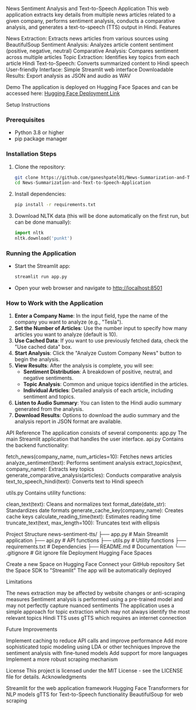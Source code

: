 News Sentiment Analysis and Text-to-Speech Application
This web application extracts key details from multiple news articles related to a given company, performs sentiment analysis, conducts a comparative analysis, and generates a text-to-speech (TTS) output in Hindi.
Features

News Extraction: Extracts news articles from various sources using BeautifulSoup
Sentiment Analysis: Analyzes article content sentiment (positive, negative, neutral)
Comparative Analysis: Compares sentiment across multiple articles
Topic Extraction: Identifies key topics from each article
Hindi Text-to-Speech: Converts summarized content to Hindi speech
User-friendly Interface: Simple Streamlit web interface
Downloadable Results: Export analysis as JSON and audio as WAV

Demo
The application is deployed on Hugging Face Spaces and can be accessed here: [Hugging Face Deployment Link](https://huggingface.co/spaces/Ganesh3560/News_TTS_)

Setup Instructions

### Prerequisites
- Python 3.8 or higher
- pip package manager

### Installation Steps
1. Clone the repository:
   ```bash
   git clone https://github.com/ganeshpatel01/News-Summarization-and-Text-to-Speech-Application
   cd News-Summarization-and-Text-to-Speech-Application
   ```
2. Install dependencies:
   ```bash
   pip install -r requirements.txt
   ```
3. Download NLTK data (this will be done automatically on the first run, but can be done manually):
   ```python
   import nltk
   nltk.download('punkt')
   ```

### Running the Application
- Start the Streamlit app:
  ```bash
  streamlit run app.py
  ```
- Open your web browser and navigate to [http://localhost:8501](http://localhost:8501)

### How to Work with the Application
1. **Enter a Company Name**: In the input field, type the name of the company you want to analyze (e.g., "Tesla").
2. **Set the Number of Articles**: Use the number input to specify how many articles you want to analyze (default is 10).
3. **Use Cached Data**: If you want to use previously fetched data, check the "Use cached data" box.
4. **Start Analysis**: Click the "Analyze Custom Company News" button to begin the analysis.
5. **View Results**: After the analysis is complete, you will see:
   - **Sentiment Distribution**: A breakdown of positive, neutral, and negative sentiments.
   - **Topic Analysis**: Common and unique topics identified in the articles.
   - **Individual Articles**: Detailed analysis of each article, including sentiment and topics.
6. **Listen to Audio Summary**: You can listen to the Hindi audio summary generated from the analysis.
7. **Download Results**: Options to download the audio summary and the analysis report in JSON format are available.

API Reference
The application consists of several components:
app.py
The main Streamlit application that handles the user interface.
api.py
Contains the backend functionality:

fetch_news(company_name, num_articles=10): Fetches news articles
analyze_sentiment(text): Performs sentiment analysis
extract_topics(text, company_name): Extracts key topics
generate_comparative_analysis(articles): Conducts comparative analysis
text_to_speech_hindi(text): Converts text to Hindi speech

utils.py
Contains utility functions:

clean_text(text): Cleans and normalizes text
format_date(date_str): Standardizes date formats
generate_cache_key(company_name): Creates cache keys
calculate_reading_time(text): Estimates reading time
truncate_text(text, max_length=100): Truncates text with ellipsis

Project Structure
news-sentiment-tts/
├── app.py                # Main Streamlit application
├── api.py                # API functions
├── utils.py              # Utility functions
├── requirements.txt      # Dependencies
├── README.md             # Documentation
└── .gitignore            # Git ignore file
Deployment
Hugging Face Spaces

Create a new Space on Hugging Face
Connect your GitHub repository
Set the Space SDK to "Streamlit"
The app will be automatically deployed

Limitations

The news extraction may be affected by website changes or anti-scraping measures
Sentiment analysis is performed using a pre-trained model and may not perfectly capture nuanced sentiments
The application uses a simple approach for topic extraction which may not always identify the most relevant topics
Hindi TTS uses gTTS which requires an internet connection

Future Improvements

Implement caching to reduce API calls and improve performance
Add more sophisticated topic modeling using LDA or other techniques
Improve the sentiment analysis with fine-tuned models
Add support for more languages
Implement a more robust scraping mechanism

License
This project is licensed under the MIT License - see the LICENSE file for details.
Acknowledgments

Streamlit for the web application framework
Hugging Face Transformers for NLP models
gTTS for Text-to-Speech functionality
BeautifulSoup for web scraping
